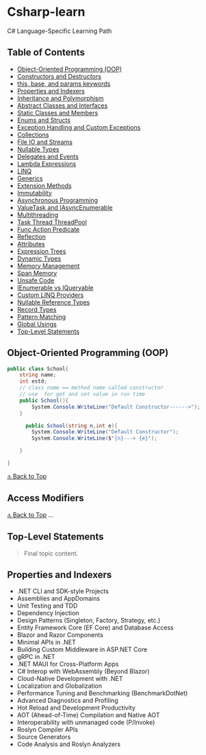 <a name="top"></a>
# Csharp-learn
C# Language-Specific Learning Path


## Table of Contents
- [Object-Oriented Programming (OOP)](#object-oriented-programming-oop)
- [Constructors and Destructors](#constructors-and-destructors)
- [this, base, and params keywords](#this-base-and-params-keywords)
- [Properties and Indexers](#properties-and-indexers)
- [Inheritance and Polymorphism](#inheritance-and-polymorphism)
- [Abstract Classes and Interfaces](#abstract-classes-and-interfaces)
- [Static Classes and Members](#static-classes-and-members)
- [Enums and Structs](#enums-and-structs)
- [Exception Handling and Custom Exceptions](#exception-handling-and-custom-exceptions)
- [Collections](#collections)
- [File IO and Streams](#file-io-and-streams)
- [Nullable Types](#nullable-types)
- [Delegates and Events](#delegates-and-events)
- [Lambda Expressions](#lambda-expressions)
- [LINQ](#linq)
- [Generics](#generics)
- [Extension Methods](#extension-methods)
- [Immutability](#immutability-and-immutability-patterns)
- [Asynchronous Programming](#asynchronous-programming-asyncawait)
- [ValueTask and IAsyncEnumerable](#valuetask-and-iasyncenumerable)
- [Multithreading](#multithreading-and-parallel-programming)
- [Task Thread ThreadPool](#task-thread-threadpool)
- [Func Action Predicate](#delegates-vs-func-vs-action-vs-predicate)
- [Reflection](#reflection)
- [Attributes](#attributes-and-custom-attributes)
- [Expression Trees](#expression-trees)
- [Dynamic Types](#dynamic-types-and-expandoobject)
- [Memory Management](#memory-management-and-garbage-collection)
- [Span Memory](#spant-and-memoryt)
- [Unsafe Code](#unsafe-code-and-pointers)
- [IEnumerable vs IQueryable](#ienumerable-vs-iqueryable)
- [Custom LINQ Providers](#custom-linq-providers)
- [Nullable Reference Types](#nullable-reference-types-c-8)
- [Record Types](#record-types-and-init-only-properties-c-9)
- [Pattern Matching](#pattern-matching-enhancements-c-8910)
- [Global Usings](#global-usings-and-file-scoped-namespaces)
- [Top-Level Statements](#top-level-statements)

## Object-Oriented Programming (OOP)

> 

```csharp
public class School{
    string name;
    int estd;
    // class name == method name called constructor
    // use  for get and set value in run time
    public School(){
        System.Console.WriteLine("Default Constructor------>");
    }

      public School(string n,int e){
        System.Console.WriteLine("Default Constructor");
        System.Console.WriteLine($"{n}---> {e}");

    }

}
```


[🔝 Back to Top](#table-of-contents)



## Access Modifiers

> 




[🔝 Back to Top](#table-of-contents)
...

## Top-Level Statements

> Final topic content.

## Properties and Indexers







 - .NET CLI and SDK-style Projects
 - Assemblies and AppDomains
 - Unit Testing and TDD
 - Dependency Injection
 - Design Patterns (Singleton, Factory, Strategy, etc.)
 - Entity Framework Core (EF Core) and Database Access
 - Blazor and Razor Components
 - Minimal APIs in .NET
 - Building Custom Middleware in ASP.NET Core
 - gRPC in .NET
 - .NET MAUI for Cross-Platform Apps
 - C# Interop with WebAssembly (Beyond Blazor)
 - Cloud-Native Development with .NET
 - Localization and Globalization
 - Performance Tuning and Benchmarking (BenchmarkDotNet)
 - Advanced Diagnostics and Profiling
 - Hot Reload and Development Productivity
 - AOT (Ahead-of-Time) Compilation and Native AOT
 - Interoperability with unmanaged code (P/Invoke)
 - Roslyn Compiler APIs
 - Source Generators
 - Code Analysis and Roslyn Analyzers